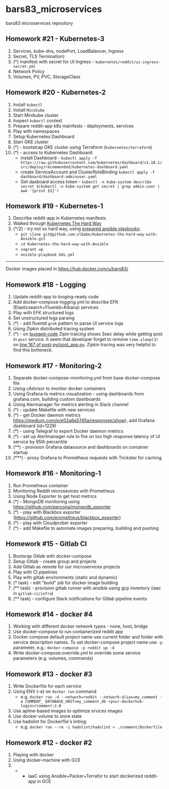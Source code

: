 # bars83_microservices
bars83 microservices repository

## Homework #21 - Kubernetes-3
1) Services, kube-dns, nodePort, LoadBalancer, Ingress
2) Secret, TLS Termination) 
3) (*) manifest with secret for UI Ingress - `kubernetes/reddit/ui-ingress-secret.yml`
4) Network Policy
5) Volumes, PV, PVC, StorageClass

## Homework #20 - Kubernetes-2
1) Install `kubectl`
2) Install `Minikube`
3) Start Minikube cluster
4) Inspect `kubectl` context
5) Prepare reddit-app k8s mainfests - deployments, services
6) Play with namespaces
7) Setup Kubernetes Dashboard
8) Start GKE cluster
9) (*) - bootstrap GKE cluster using Terraform (`kubernetes/terraform`)
10) (*) - access to Kubernetes Dashboard:
    * install Dashboard - `kubectl apply -f https://raw.githubusercontent.com/kubernetes/dashboard/v1.10.1/src/deploy/recommended/kubernetes-dashboard.yaml`
    * create ServiceAccount and ClusterRoleBinding `kubectl apply -f dashboard/dashboard-adminuser.yaml`
    * Get dasboard access token - `kubectl -n kube-system describe secret $(kubectl -n kube-system get secret | grep admin-user | awk '{print $1}')`


## Homework #19 - Kubernetes-1
1) Describe reddit-app in Kubernetes manifests
2) Walked through [Kubernetes The Hard Way](https://github.com/kelseyhightower/kubernetes-the-hard-way)
3) (*/2) - try not so hard way, using [prepared ansible playbooks](git@github.com:zlbabe/Kubernetes-the-hard-way-with-Ansible.git):
    * `git clone git@github.com:zlbabe/Kubernetes-the-hard-way-with-Ansible.git`
    * `cd Kubernetes-the-hard-way-with-Ansible`
    * `vagrant up`
    * `ansible-playbook k8s.yml`

 
  

----

Docker images placed in https://hub.docker.com/u/bars83/

## Homework #18 - Logging
1) Update reddit-app to looging-ready code
2) Add docker-compose-logging.yml to describe EFK (Elasticsearch+Fluentd+Kibana) services
3) Play with EFK structured logs
4) Set unstructured logs parsing
5) (*) - add fluentd `grok` pattern to parse UI service logs
6) Using Zipkin distributed tracing system
7) (*) - on [bugged-code](https://github.com/Artemmkin/bugged-code) Zipin traicing shows 3sec delay while getting post in `post` service. It seem that developer forget to remove `time.sleep(3)` on [line 167 of post-py/post_app.py](https://github.com/Artemmkin/bugged-code/blob/e16d0e6bfec61a04fc38734af8e0466ed6e64e76/post-py/post_app.py#L167). Zipkin tracing was very helpful to find this botleneck.

## Homework #17 - Monitoring-2
1) Separate docker-compose-monitoring.yml from base docker-compose file
2) Using cAdvisor to monitor docker containers
3) Using Grafana to metrics visualization - using dashboards from grafana.com, building custom dashboards
4) Using Alermanager for metrics alerting in Slack channel
5) (*) - update Makefile with new services
6) (*) - get Docker daemon metrics https://medium.com/p/e02a6a5745a/responses/show), add Grafana dashboard (id=1229)
7) (*) - using Telegraf to export Docker daemon metrics
8) (*) - set up Alertmanager rule to fire on too high response latency of UI service by 95th percentile
9) (**) - provision Grafana datasource and dashboards on container startup
10) (***) - proxy Grafana to Prometheus requests with Trickster for caching

## Homework #16 - Monitoring-1
1) Run Prometheus container
2) Monitoring Reddit microsevices with Prometheus
3) Using Node Exporter to get host metrics
4) (*) - MongoDB monitoring using https://github.com/percona/mongodb_exporter
5) (*) - play with Blackbox exporter (https://github.com/prometheus/blackbox_exporter)
6) (*) - play with Cloudprober exporter
7) (*) - add Makefile to automate images preparing, building and pushing

## Homework #15 - Gitlab CI
1) Bootsrap Gitlab with docker-compose
2) Setup Gitlab - create group and projects
3) Add Gitlab as remote for our microservices projects
4) Play with CI pipelines
5) Play with gitlab environments (static and dynamic)
6) (* task) - edit "build" job for docker image building
7) (** task) - provision gitlab runner with ansible using gcp inventory (iaac in `gitlab-ci/infra`)
8) (** task) - configure Slack notifications for Gitlab pipeline events

## Homework #14 - docker #4
1) Working with different docker network types - none, host, bridge
2) Use docker-compose to run containerized reddit app
3) Docker compose default project name use current folder and folder with service description names. To set docker-compose project name use `-p` parameter, e.g.: `docker-compose -p reddit up -d`
4) Write docker-compose.override.yml to override some service parameters (e.g. volumes, commands)

## Homework #13 - docker #3
1) Write Dockerfile for each service
2) Using ENV (-e) on `docker run` command
    * e.g. `docker run -d --network=reddit --network-alias=my_comment -e COMMENT_
DATABASE_HOST=my_comment_db <your-dockerhub-login>/comment:2.0`
3) Use apline-based images to optimize srvices images
4) Use docker volume to store state
5) Use hadolint for Dockerfile's linting:
    * e.g. `docker run --rm -i hadolint/hadolint < ./comment/Dockerfile`

## Homework #12 - docker #2
1) Playing with docker
2) Using docker-machine with GCE
3) * - IaaC using Ansible+Packer+Terrafor to start dockerized reddit-app in GCE

